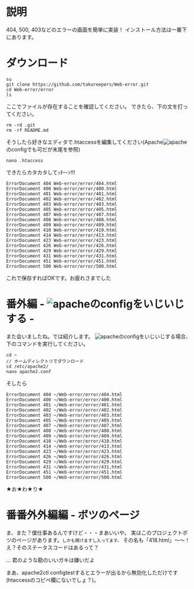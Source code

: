 # 説明
404, 500, 403などのエラーの画面を簡単に実装！
インストール方法は一番下にあります。
# ダウンロード
```
su
git clone https://github.com/takureepers/Web-error.git
cd Web-error/error
ls
```
ここでファイルが存在することを確認してください。
できたら、下の文を打ってください。
```
rm -rd .git
rm -rf README.md
```
そうしたら好きなエディタで.htaccessを編集してください(Apache![apache](https://t0.gstatic.com/faviconV2?client=SOCIAL&type=FAVICON&fallback_opts=TYPE,SIZE,URL&url=http://httpd.apache.org&size=16)のconfigでも可だが末尾を参照)
```
nano .htaccess
```
できたらカタカタしてｯﾀｰｰﾝ!!!
```
ErrorDocument 404 Web-error/error/404.html
ErrorDocument 400 Web-error/error/400.html
ErrorDocument 401 Web-error/error/401.html
ErrorDocument 402 Web-error/error/402.html
ErrorDocument 403 Web-error/error/403.html
ErrorDocument 405 Web-error/error/405.html
ErrorDocument 407 Web-error/error/407.html
ErrorDocument 408 Web-error/error/408.html
ErrorDocument 409 Web-error/error/409.html
ErrorDocument 410 Web-error/error/410.html
ErrorDocument 414 Web-error/error/413.html
ErrorDocument 423 Web-error/error/423.html
ErrorDocument 426 Web-error/error/426.html
ErrorDocument 429 Web-error/error/429.html
ErrorDocument 431 Web-error/error/431.html
ErrorDocument 451 Web-error/error/451.html
ErrorDocument 500 Web-error/error/500.html
```
これで保存すればOKです。お疲れさまでした
# 番外編 - ![apache](https://t0.gstatic.com/faviconV2?client=SOCIAL&type=FAVICON&fallback_opts=TYPE,SIZE,URL&url=http://httpd.apache.org&size=16)のconfigをいじいじする -
また会いましたね。では紹介します。
![apache](https://t0.gstatic.com/faviconV2?client=SOCIAL&type=FAVICON&fallback_opts=TYPE,SIZE,URL&url=http://httpd.apache.org&size=16)のconfigをいじいじする場合、下のコマンドを実行してください。
```
cd ~
// ホームディレクトリでダウンロード
cd /etc/apache2/
nano apache2.conf
```
そしたら
```
ErrorDocument 404 ~/Web-error/error/404.html
ErrorDocument 400 ~/Web-error/error/400.html
ErrorDocument 401 ~/Web-error/error/401.html
ErrorDocument 402 ~/Web-error/error/402.html
ErrorDocument 403 ~/Web-error/error/403.html
ErrorDocument 405 ~/Web-error/error/405.html
ErrorDocument 407 ~/Web-error/error/407.html
ErrorDocument 408 ~/Web-error/error/408.html
ErrorDocument 409 ~/Web-error/error/409.html
ErrorDocument 410 ~/Web-error/error/410.html
ErrorDocument 414 ~/Web-error/error/413.html
ErrorDocument 423 ~/Web-error/error/423.html
ErrorDocument 426 ~/Web-error/error/426.html
ErrorDocument 429 ~/Web-error/error/429.html
ErrorDocument 431 ~/Web-error/error/431.html
ErrorDocument 451 ~/Web-error/error/451.html
ErrorDocument 500 ~/Web-error/error/500.html
```
★お★わ★り★
# 番番外外編編 - ボツのページ
ま、また？僕仕事あるんですけど・・・まあいいや。
実はこのプロジェクトボツのページがあります。<small>しかも開けますし入ってます。</small>
その名も「418.html」～～！
え？そのステータスコードはあるって？


...
君のような勘のいいガキは嫌いだよ

まあ、apache2ctl configtestするとエラーが出るから無効化しただけです(htaccessのコピペ欄にないでしょ？)。
